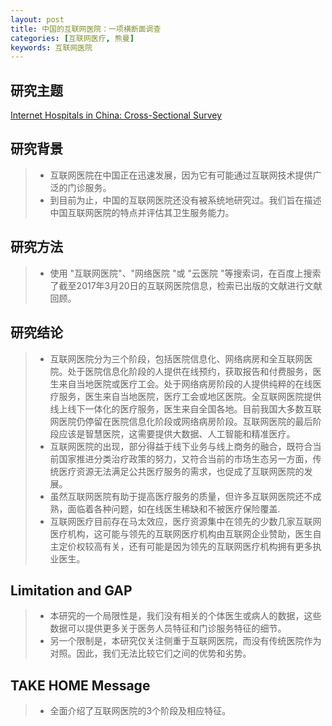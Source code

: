 ```yaml
---
layout: post
title: 中国的互联网医院：一项横断面调查
categories: [互联网医疗, 熊曼]
keywords: 互联网医院
---
```



## 研究主题

[Internet Hospitals in China: Cross-Sectional Survey](https://www.sciencedirect.com/science/article/pii/S0140673617331781?via%3Dihub)


## 研究背景

>* 互联网医院在中国正在迅速发展，因为它有可能通过互联网技术提供广泛的门诊服务。
>* 到目前为止，中国的互联网医院还没有被系统地研究过。我们旨在描述中国互联网医院的特点并评估其卫生服务能力。

## 研究方法
>* 使用 "互联网医院"、"网络医院 "或 "云医院 "等搜索词，在百度上搜索了截至2017年3月20日的互联网医院信息，检索已出版的文献进行文献回顾。

## 研究结论
>* 互联网医院分为三个阶段，包括医院信息化、网络病房和全互联网医院。处于医院信息化阶段的人提供在线预约，获取报告和付费服务，医生来自当地医院或医疗工会。处于网络病房阶段的人提供纯粹的在线医疗服务，医生来自当地医院，医疗工会或地区医院。全互联网医院提供线上线下一体化的医疗服务，医生来自全国各地。目前我国大多数互联网医院仍停留在医院信息化阶段或网络病房阶段。互联网医院的最后阶段应该是智慧医院，这需要提供大数据、人工智能和精准医疗。
>* 互联网医院的出现，部分得益于线下业务与线上商务的融合，既符合当前国家推进分类治疗政策的努力，又符合当前的市场生态另一方面，传统医疗资源无法满足公共医疗服务的需求，也促成了互联网医院的发展。
>* 虽然互联网医院有助于提高医疗服务的质量，但许多互联网医院还不成熟，面临着各种问题，如在线医生稀缺和不被医疗保险覆盖.
>* 互联网医疗目前存在马太效应，医疗资源集中在领先的少数几家互联网医疗机构，这可能与领先的互联网医疗机构由互联网企业赞助，医生自主定价权较高有关，还有可能是因为领先的互联网医疗机构拥有更多执业医生。

## Limitation and GAP
>* 本研究的一个局限性是，我们没有相关的个体医生或病人的数据，这些数据可以提供更多关于医务人员特征和门诊服务特征的细节。
>* 另一个限制是，本研究仅关注侧重于互联网医院，而没有传统医院作为对照。因此，我们无法比较它们之间的优势和劣势。

## TAKE HOME Message
>* 全面介绍了互联网医院的3个阶段及相应特征。


